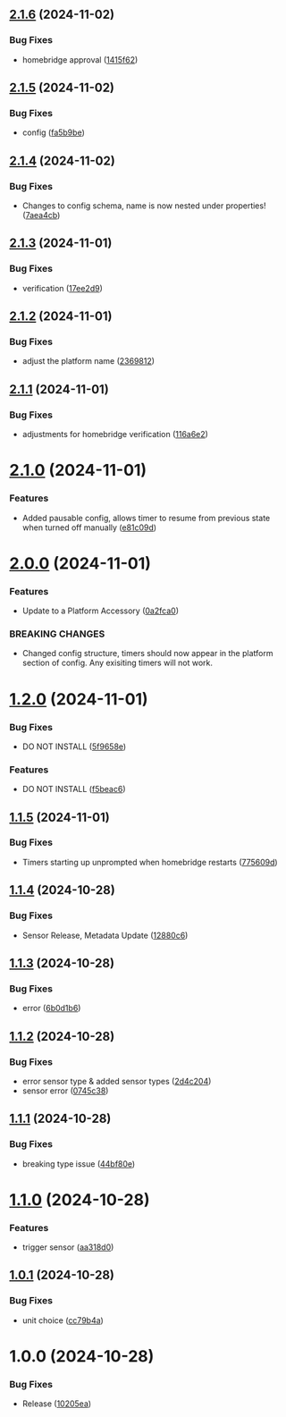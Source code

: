 ## [2.1.6](https://github.com/mksvrcek/homebridge-adjustable-timer/compare/v2.1.5...v2.1.6) (2024-11-02)


### Bug Fixes

* homebridge approval ([1415f62](https://github.com/mksvrcek/homebridge-adjustable-timer/commit/1415f6227cda39a65bbfcde52947a42cb8012727))

## [2.1.5](https://github.com/mksvrcek/homebridge-adjustable-timer/compare/v2.1.4...v2.1.5) (2024-11-02)


### Bug Fixes

* config ([fa5b9be](https://github.com/mksvrcek/homebridge-adjustable-timer/commit/fa5b9beb3d0912e4805fbbbbaf2cd8e6da6a0d3a))

## [2.1.4](https://github.com/mksvrcek/homebridge-adjustable-timer/compare/v2.1.3...v2.1.4) (2024-11-02)


### Bug Fixes

* Changes to config schema, name is now nested under properties! ([7aea4cb](https://github.com/mksvrcek/homebridge-adjustable-timer/commit/7aea4cb19d790c53da467386558efb10addc5c44))

## [2.1.3](https://github.com/mksvrcek/homebridge-adjustable-timer/compare/v2.1.2...v2.1.3) (2024-11-01)


### Bug Fixes

* verification ([17ee2d9](https://github.com/mksvrcek/homebridge-adjustable-timer/commit/17ee2d9b5655570280467a17c2dc67348d48fe52))

## [2.1.2](https://github.com/mksvrcek/homebridge-adjustable-timer/compare/v2.1.1...v2.1.2) (2024-11-01)


### Bug Fixes

* adjust the platform name ([2369812](https://github.com/mksvrcek/homebridge-adjustable-timer/commit/23698122d95221cfdb43ae7fb4954c97354cb76d))

## [2.1.1](https://github.com/mksvrcek/homebridge-adjustable-timer/compare/v2.1.0...v2.1.1) (2024-11-01)


### Bug Fixes

* adjustments for homebridge verification ([116a6e2](https://github.com/mksvrcek/homebridge-adjustable-timer/commit/116a6e2dadd91723ef0dabf2f55559581bfed76a))

# [2.1.0](https://github.com/mksvrcek/homebridge-adjustable-timer/compare/v2.0.0...v2.1.0) (2024-11-01)


### Features

* Added pausable config, allows timer to resume from previous state when turned off manually ([e81c09d](https://github.com/mksvrcek/homebridge-adjustable-timer/commit/e81c09d118c9833b043c3fbc1a348b546caac511))

# [2.0.0](https://github.com/mksvrcek/homebridge-adjustable-timer/compare/v1.2.0...v2.0.0) (2024-11-01)


### Features

* Update to a Platform Accessory ([0a2fca0](https://github.com/mksvrcek/homebridge-adjustable-timer/commit/0a2fca03df256eee343ff24ce6db0f5d57edfa9c))


### BREAKING CHANGES

* Changed config structure, timers should now appear in the platform section of config. Any exisiting timers will not work.

# [1.2.0](https://github.com/mksvrcek/homebridge-adjustable-timer/compare/v1.1.5...v1.2.0) (2024-11-01)


### Bug Fixes

* DO NOT INSTALL ([5f9658e](https://github.com/mksvrcek/homebridge-adjustable-timer/commit/5f9658efa38c5e7853a248a77dd8610a8788e92b))


### Features

* DO NOT INSTALL ([f5beac6](https://github.com/mksvrcek/homebridge-adjustable-timer/commit/f5beac6b2b052174493f655716833e529f703ac7))

## [1.1.5](https://github.com/mksvrcek/homebridge-adjustable-timer/compare/v1.1.4...v1.1.5) (2024-11-01)


### Bug Fixes

* Timers starting up unprompted when homebridge restarts ([775609d](https://github.com/mksvrcek/homebridge-adjustable-timer/commit/775609df968c54bff577ca6aa18b14cd8d9371ea))

## [1.1.4](https://github.com/mksvrcek/homebridge-adjustable-timer/compare/v1.1.3...v1.1.4) (2024-10-28)


### Bug Fixes

* Sensor Release, Metadata Update ([12880c6](https://github.com/mksvrcek/homebridge-adjustable-timer/commit/12880c6044a4eacbc5f5aba6890edaf7b79fed93))

## [1.1.3](https://github.com/mksvrcek/homebridge-adjustable-timer/compare/v1.1.2...v1.1.3) (2024-10-28)


### Bug Fixes

* error ([6b0d1b6](https://github.com/mksvrcek/homebridge-adjustable-timer/commit/6b0d1b6e3ae8490edc2d4d193491c716182af66a))

## [1.1.2](https://github.com/mksvrcek/homebridge-adjustable-timer/compare/v1.1.1...v1.1.2) (2024-10-28)


### Bug Fixes

* error sensor type & added sensor types ([2d4c204](https://github.com/mksvrcek/homebridge-adjustable-timer/commit/2d4c2043fa2557ced572f6442cbc7eb71e454097))
* sensor error ([0745c38](https://github.com/mksvrcek/homebridge-adjustable-timer/commit/0745c384c369d793355caffa3e5a0b1bf9a0317d))

## [1.1.1](https://github.com/mksvrcek/homebridge-adjustable-timer/compare/v1.1.0...v1.1.1) (2024-10-28)


### Bug Fixes

* breaking type issue ([44bf80e](https://github.com/mksvrcek/homebridge-adjustable-timer/commit/44bf80ebedf08c225a4e53e45ed43728b8db56eb))

# [1.1.0](https://github.com/mksvrcek/homebridge-adjustable-timer/compare/v1.0.1...v1.1.0) (2024-10-28)


### Features

* trigger sensor ([aa318d0](https://github.com/mksvrcek/homebridge-adjustable-timer/commit/aa318d08e94caf564ab4f530dd751e259d917b94))

## [1.0.1](https://github.com/mksvrcek/homebridge-adjustable-timer/compare/v1.0.0...v1.0.1) (2024-10-28)


### Bug Fixes

* unit choice ([cc79b4a](https://github.com/mksvrcek/homebridge-adjustable-timer/commit/cc79b4a3eb8fbeaab7e00063a953ec8522263eb5))

# 1.0.0 (2024-10-28)


### Bug Fixes

* Release ([10205ea](https://github.com/mksvrcek/homebridge-adjustable-timer/commit/10205ea261544524ef8428b9a51e08feedbfacb3))
